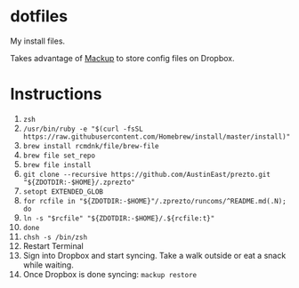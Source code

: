 # dotfiles
My install files.

Takes advantage of [Mackup](https://github.com/lra/mackup) to store config files on Dropbox.

# Instructions

1. `zsh`
2. `/usr/bin/ruby -e "$(curl -fsSL https://raw.githubusercontent.com/Homebrew/install/master/install)"`
3. `brew install rcmdnk/file/brew-file`
4. `brew file set_repo`
5. `brew file install`
6. `git clone --recursive https://github.com/AustinEast/prezto.git "${ZDOTDIR:-$HOME}/.zprezto"`
7. `setopt EXTENDED_GLOB`
8. `for rcfile in "${ZDOTDIR:-$HOME}"/.zprezto/runcoms/^README.md(.N); do`
9. `ln -s "$rcfile" "${ZDOTDIR:-$HOME}/.${rcfile:t}"`
10. `done`
11. `chsh -s /bin/zsh`
12. Restart Terminal
13. Sign into Dropbox and start syncing. Take a walk outside or eat a snack while waiting.
14. Once Dropbox is done syncing: `mackup restore`
